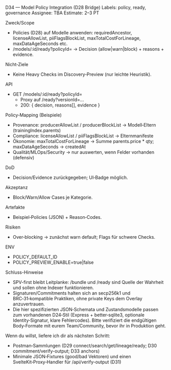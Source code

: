 D34 — Model Policy Integration (D28 Bridge)
Labels: policy, ready, governance
Assignee: TBA
Estimate: 2–3 PT

Zweck/Scope
- Policies (D28) auf Modelle anwenden: requiredAncestor, licenseAllowList, piiFlagsBlockList, maxTotalCostForLineage, maxDataAgeSeconds etc.
- /models/:id/ready?policyId= → Decision (allow|warn|block) + reasons + evidence.

Nicht‑Ziele
- Keine Heavy Checks im Discovery‑Preview (nur leichte Heuristik).

API
- GET /models/:id/ready?policyId=
  - Proxy auf /ready?versionId=...
  - 200: { decision, reasons[], evidence }

Policy‑Mapping (Beispiele)
- Provenance: producerAllowList / producerBlockList → Modell‑Eltern (trainingIndex.parents)
- Compliance: licenseAllowList / piiFlagsBlockList → Elternmanifeste
- Ökonomie: maxTotalCostForLineage → Summe parents.price * qty; maxDataAgeSeconds → createdAt
- Qualität/MLOps/Security → nur auswerten, wenn Felder vorhanden (defensiv)

DoD
- Decision/Evidence zurückgegeben; UI‑Badge möglich.

Akzeptanz
- Block/Warn/Allow Cases je Kategorie.

Artefakte
- Beispiel‑Policies (JSON) + Reason‑Codes.

Risiken
- Over‑blocking → zunächst warn default; Flags für schwere Checks.

ENV
- POLICY_DEFAULT_ID
- POLICY_PREVIEW_ENABLE=true|false

Schluss-Hinweise
- SPV-first bleibt Leitplanke: /bundle und /ready sind Quelle der Wahrheit und sollen ohne Indexer funktionieren.
- Signaturen/Commitments halten sich an secp256k1 und BRC‑31‑kompatible Praktiken, ohne private Keys dem Overlay anzuvertrauen.
- Die hier spezifizierten JSON‑Schemata und Zustandsmodelle passen zum vorhandenen D24‑Stil (Express + better‑sqlite3, optionale Identity‑Signatur, klare Fehlercodes). Bitte verifiziert die endgültigen Body‑Formate mit eurem Team/Community, bevor ihr in Produktion geht.

Wenn du willst, liefere ich dir als nächsten Schritt:
- Postman‑Sammlungen (D29 connect/search/get/lineage/ready; D30 commitment/verify-output; D33 anchors)
- Minimale JSON‑Fixtures (good/bad Vektoren) und einen SvelteKit‑Proxy‑Handler für /api/verify-output (D31)